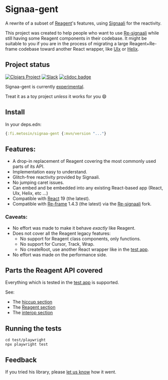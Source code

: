 # Signaa-gent

A rewrite of a subset of [Reagent](https://github.com/reagent-project/reagent)'s features,
using [Signaali](https://github.com/metosin/signaali) for the reactivity.

This project was created to help people who want to use [Re-signaali](https://github.com/metosin/re-signaali)
while still having some Reagent components in their codebase.
It might be suitable to you if you are in the process of migrating a large Reagent+Re-frame codebase
toward another React wrapper, like [UIx](https://github.com/pitch-io/uix) or
[Helix](https://github.com/lilactown/helix).

## Project status

[![Clojars Project](https://img.shields.io/clojars/v/fi.metosin/signaa-gent.svg)](https://clojars.org/fi.metosin/signaa-gent)
[![Slack](https://img.shields.io/badge/slack-signaali-orange.svg?logo=slack)](https://clojurians.slack.com/app_redirect?channel=signaali)
[![cljdoc badge](https://cljdoc.org/badge/fi.metosin/signaa-gent)](https://cljdoc.org/d/fi.metosin/signaa-gent)

Signaa-gent is currently [experimental](https://github.com/metosin/open-source/blob/main/project-status.md#experimental).

Treat it as a toy project *unless* it works for you 😄

## Install

In your deps.edn:

```clojure
{:fi.metosin/signaa-gent {:mvn/version "..."}
```

## Features:

- A drop-in replacement of Reagent covering the most commonly used parts of its API.
- Implementation easy to understand.
- Glitch-free reactivity provided by Signaali.
- No jumping caret issues.
- Can embed and be embedded into any existing React-based app (React, UIx, Helix, etc ...)
- Compatible with [React](https://react.dev/) 19 (the latest).
- Compatible with [Re-frame](https://github.com/day8/re-frame/) 1.4.3 (the latest)
  via the [Re-signaali](https://github.com/metosin/re-signaali) fork.

### Caveats:

- No effort was made to make it behave *exactly* like Reagent.
- Does not cover all the Reagent legacy features:
  - No support for Reagent class components, only functions.
  - No support for Cursor, Track, Wrap.
  - No createRoot, use another React wrapper like in the [test app](test/app/src/core.cljs).
- No effort was made on the performance side.

## Parts the Reagent API covered

Everything which is tested in the [test app](test/app/src/core.cljs) is supported.

See:
- The [hiccup section](test/app/src/hiccup.cljs)
- The [Reagent section](test/app/src/reagent.cljs)
- The [interop section](test/app/src/interop.cljs)

## Running the tests

```shell
cd test/playwright
npx playwright test
```

## Feedback

If you tried his library, please [let us know](https://clojurians.slack.com/app_redirect?channel=signaali)
how it went.
